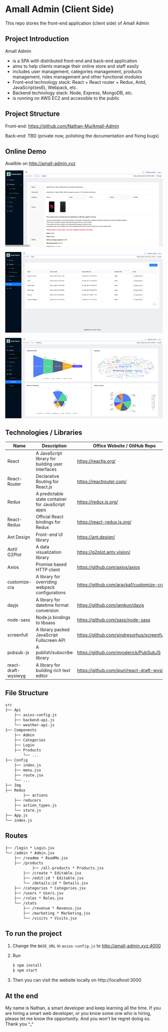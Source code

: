 # Amall Admin (Client Side)

This repo stores the front-end application (client side) of Amall Admin

## Project Introduction

Amall Admin

- is a SPA with distributed front-end and back-end application
- aims to help clients manage their online store and staff easily
- includes user management, categories management, products management, roles management and other functional modules
- Front-end technology stack: React + React router + Redux, Antd, JavaScript(es6), Webpack, etc.
- Backend technology stack: Node, Express, MongoDB, etc.
- is running on AWS EC2 and accessible to the public

## Project Structure

Front-end: https://github.com/Nathan-Mu/Amall-Admin

Back-end: TBD (private now, polishing the documentation and fixing bugs)

## Online Demo

Availble on http://amall-admin.xyz

![image-20210305155015150](README.assets/image-20210305155015150.png)

![image-20210305155127963](README.assets/image-20210305155127963.png)

![image-20210305155151932](README.assets/image-20210305155151932.png)

## Technologies / Libraries

| Name                | Description                                       | Office Website / GitHub Repo                   |
| ------------------- | ------------------------------------------------- | ---------------------------------------------- |
| React               | A JavaScript library for building user interfaces | https://reactjs.org/                           |
| React-Router        | Declarative Routing for React.js                  | https://reactrouter.com/                       |
| Redux               | A predictable state container for JavaScript apps | https://redux.js.org/                          |
| React-Redux         | Official React bindings for Redux                 | https://react-redux.js.org/                    |
| Ant Design          | Front-end UI library                              | https://ant.design/                            |
| AntV G2Plot         | A data visualization library                      | https://g2plot.antv.vision/                    |
| Axios               | Promise based HTTP client                         | https://github.com/axios/axios                 |
| customize-cra       | A library for overriding webpack configurations   | https://github.com/arackaf/customize-cra       |
| dayjs               | A library for datetime format conversion          | https://github.com/iamkun/dayjs                |
| node-sass           | Node.js bindings to libsass                       | https://github.com/sass/node-sass              |
| screenfull          | A library packed JavaScript Fullscreen API        | https://github.com/sindresorhus/screenfull.js/ |
| pubsub-js           | A publish/subscribe library                       | https://github.com/mroderick/PubSubJS          |
| react-draft-wysiwyg | A library for building rich text editor           | https://github.com/jpuri/react-draft-wysiwyg   |

## File Structure

```
src 
├── Api
    ├── axios-config.js
    ├── backend-api.js
    └── weather-api.js
├── Components
    ├── Admin
    ├── Categories
    ├── Login
    ├── Products
		└── ...
├── Config
    ├── index.js
    ├── menu.jsx
    ├── route.jsx
    └── ... 
├── Img
├── Redux
		├── actions
    ├── reducers
    ├── action_types.js
    └── store.js 
├── App.js
└── index.js
```

## Routes

```
├── /login * Login.jsx
└── /admin * Admin.jsx
    ├── /readme * ReadMe.jsx
    ├── /products
    		├── /all-products * Products.jsx
        ├── /create * Editable.jsx
        ├── /edit:id * Editable.jsx
        └── /details:id * Details.jsx
    ├── /categories * Categories.jsx
    ├── /users * Users.jsx
    ├── /roles * Roles.jsx
    └── /stats
        ├── /revenue * Revenus.jsx
        ├── /marketing * Marketing.jsx
        └── /visits * Visits.jsx
```



## To run the project

1. Change the `BASE_URL` in `axios-config.js` to http://amall-admin.xyz:4000

2. Run

   ```bash
   $ npm install
   $ npm start
   ```

3. Then you can visit the website locally on http://localhost:3000

## At the end

My name is Nathan, a smart developer and keep learning all the time. If you are hiring a smart web developer, or you know some one who is hiring, please let me know the opportunity. And you won't be regret doing so. Thank you ^_^